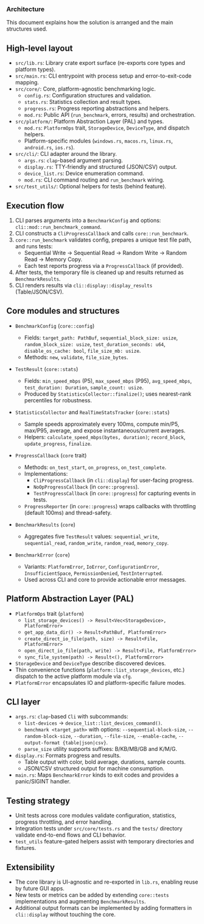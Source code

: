 ### Architecture

This document explains how the solution is arranged and the main structures used.

## High-level layout

- `src/lib.rs`: Library crate export surface (re-exports core types and platform types).
- `src/main.rs`: CLI entrypoint with process setup and error-to-exit-code mapping.
- `src/core/`: Core, platform-agnostic benchmarking logic.
  - `config.rs`: Configuration structures and validation.
  - `stats.rs`: Statistics collection and result types.
  - `progress.rs`: Progress reporting abstractions and helpers.
  - `mod.rs`: Public API (`run_benchmark`, errors, results) and orchestration.
- `src/platform/`: Platform Abstraction Layer (PAL) and types.
  - `mod.rs`: `PlatformOps` trait, `StorageDevice`, `DeviceType`, and dispatch helpers.
  - Platform-specific modules (`windows.rs`, `macos.rs`, `linux.rs`, `android.rs`, `ios.rs`).
- `src/cli/`: CLI adapter around the library.
  - `args.rs`: `clap`-based argument parsing.
  - `display.rs`: TTY-friendly and structured (JSON/CSV) output.
  - `device_list.rs`: Device enumeration command.
  - `mod.rs`: CLI command routing and `run_benchmark` wiring.
- `src/test_utils/`: Optional helpers for tests (behind feature).

## Execution flow

1) CLI parses arguments into a `BenchmarkConfig` and options: `cli::mod::run_benchmark_command`.
2) CLI constructs a `CliProgressCallback` and calls `core::run_benchmark`.
3) `core::run_benchmark` validates config, prepares a unique test file path, and runs tests:
   - Sequential Write → Sequential Read → Random Write → Random Read → Memory Copy.
   - Each test reports progress via a `ProgressCallback` (if provided).
4) After tests, the temporary file is cleaned up and results returned as `BenchmarkResults`.
5) CLI renders results via `cli::display::display_results` (Table/JSON/CSV).

## Core modules and structures

- `BenchmarkConfig` (`core::config`)
  - Fields: `target_path: PathBuf`, `sequential_block_size: usize`, `random_block_size: usize`,
    `test_duration_seconds: u64`, `disable_os_cache: bool`, `file_size_mb: usize`.
  - Methods: `new`, `validate`, `file_size_bytes`.

- `TestResult` (`core::stats`)
  - Fields: `min_speed_mbps` (P5), `max_speed_mbps` (P95), `avg_speed_mbps`, `test_duration: Duration`,
    `sample_count: usize`.
  - Produced by `StatisticsCollector::finalize()`; uses nearest-rank percentiles for robustness.

- `StatisticsCollector` and `RealTimeStatsTracker` (`core::stats`)
  - Sample speeds approximately every 100ms, compute min/P5, max/P95, average, and expose instantaneous/current averages.
  - Helpers: `calculate_speed_mbps(bytes, duration)`; `record_block`, `update_progress`, `finalize`.

- `ProgressCallback` (`core` trait)
  - Methods: `on_test_start`, `on_progress`, `on_test_complete`.
  - Implementations:
    - `CliProgressCallback` (in `cli::display`) for user-facing progress.
    - `NoOpProgressCallback` (in `core::progress`).
    - `TestProgressCallback` (in `core::progress`) for capturing events in tests.
  - `ProgressReporter` (in `core::progress`) wraps callbacks with throttling (default 100ms) and thread-safety.

- `BenchmarkResults` (`core`)
  - Aggregates five `TestResult` values: `sequential_write`, `sequential_read`, `random_write`, `random_read`, `memory_copy`.

- `BenchmarkError` (`core`)
  - Variants: `PlatformError`, `IoError`, `ConfigurationError`, `InsufficientSpace`, `PermissionDenied`, `TestInterrupted`.
  - Used across CLI and core to provide actionable error messages.

## Platform Abstraction Layer (PAL)

- `PlatformOps` trait (`platform`)
  - `list_storage_devices() -> Result<Vec<StorageDevice>, PlatformError>`
  - `get_app_data_dir() -> Result<PathBuf, PlatformError>`
  - `create_direct_io_file(path, size) -> Result<File, PlatformError>`
  - `open_direct_io_file(path, write) -> Result<File, PlatformError>`
  - `sync_file_system(path) -> Result<(), PlatformError>`
- `StorageDevice` and `DeviceType` describe discovered devices.
- Thin convenience functions (`platform::list_storage_devices`, etc.) dispatch to the active platform module via `cfg`.
- `PlatformError` encapsulates IO and platform-specific failure modes.

## CLI layer

- `args.rs`: `clap`-based `Cli` with subcommands:
  - `list-devices` → `device_list::list_devices_command()`.
  - `benchmark <target_path>` with options: `--sequential-block-size`, `--random-block-size`,
    `--duration`, `--file-size`, `--enable-cache`, `--output-format {table|json|csv}`.
  - `parse_size` utility supports suffixes: B/KB/MB/GB and K/M/G.
- `display.rs`: Formats progress and results.
  - Table output with color, bold average, durations, sample counts.
  - JSON/CSV structured output for machine consumption.
- `main.rs`: Maps `BenchmarkError` kinds to exit codes and provides a panic/SIGINT handler.

## Testing strategy

- Unit tests across core modules validate configuration, statistics, progress throttling, and error handling.
- Integration tests under `src/core/tests.rs` and the `tests/` directory validate end-to-end flows and CLI behavior.
- `test_utils` feature-gated helpers assist with temporary directories and fixtures.

## Extensibility

- The core library is UI-agnostic and re-exported in `lib.rs`, enabling reuse by future GUI apps.
- New tests or metrics can be added by extending `core::tests` implementations and augmenting `BenchmarkResults`.
- Additional output formats can be implemented by adding formatters in `cli::display` without touching the core.
